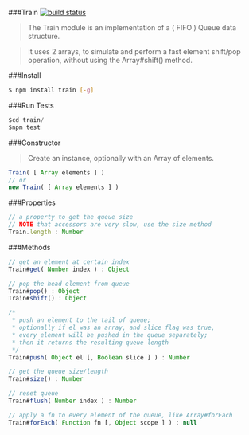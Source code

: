 ###Train 
[![build status](https://travis-ci.org/rootslab/train.png)](https://travis-ci.org/rootslab/train)
> The Train module is an implementation of a ( FIFO ) Queue data structure.

> It uses 2 arrays, to simulate and perform a fast element shift/pop operation, without using the Array#shift() method.

###Install
```bash
$ npm install train [-g]
```
###Run Tests

```javascript
$cd train/
$npm test
```

###Constructor

> Create an instance, optionally with an Array of elements. 

```javascript
Train( [ Array elements ] )
// or
new Train( [ Array elements ] )
```

###Properties

```javascript
// a property to get the queue size
// NOTE that accessors are very slow, use the size method
Train.length : Number
```

###Methods

```javascript
// get an element at certain index
Train#get( Number index ) : Object

// pop the head element from queue
Train#pop() : Object
Train#shift() : Object

/*
 * push an element to the tail of queue;
 * optionally if el was an array, and slice flag was true,
 * every element will be pushed in the queue separately;
 * then it returns the resulting queue length
 */
Train#push( Object el [, Boolean slice ] ) : Number

// get the queue size/length
Train#size() : Number

// reset queue
Train#flush( Number index ) : Number

// apply a fn to every element of the queue, like Array#forEach
Train#forEach( Function fn [, Object scope ] ) : null
```
